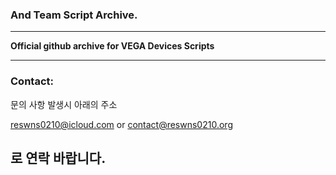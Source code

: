 ### And Team Script Archive.
---

**Official github archive for VEGA Devices Scripts**

---
### Contact:
문의 사항 발생시 아래의 주소

reswns0210@icloud.com or contact@reswns0210.org

로 연락 바랍니다.
---

